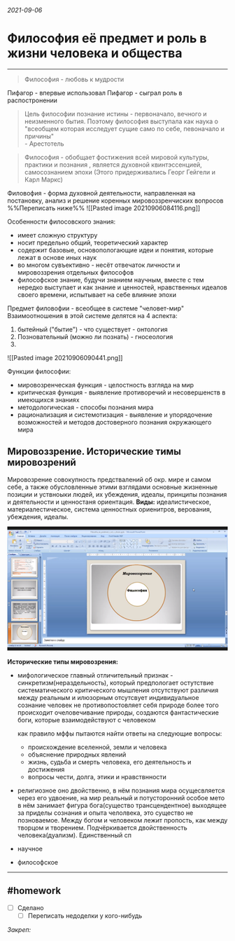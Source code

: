 *2021-09-06*

# Философия её предмет и роль в жизни человека и общества
---

>Философия - любовь к мудрости

Пифагор - впервые использовал
Пифагор - сыграл роль в распостронении

>Цель философии познание истины -
>первоначало, вечного и неизменного бытия.
>Поэтому философия выступала как наука о 
>"всеобщем которая исследует сущие само по себе,
>певоначало и причины" <br>- Арестотель

>Философия - обобщает фостижения всей мировой культуры, 
>практики и познания , является духовной квинтэссенцией,
>самосознанием эпохи
>(Этого придерживались Георг Гейгели и Карл Маркс)

Филовофия - форма духовной деятельности, направленная на постановку, анализ и решение коренных мировоззренчиских вопросов
%%Переписать ниже%%
![[Pasted image 20210906084116.png]]

Особенности филосовского знания:
- имеет сложную структуру
- носит предельно общий, теоретический характер
- содержит базовые, основопологающие идеи и понятия, которые лежат в основе иных наук
- во многом сувъективно - несёт отвечаток личности и мировоззрения отдельных философов
- философское знание, будучи знанием научным, вместе с тем нередко выступает и как знание и ценностей, нравственных идеалов своего времени, испытывает на себе влияние эпохи

Предмет филовофии - всеобщее в системе "человет-мир"
Взаимоотношения в этой системе делятся на 4 аспекта:
1. бытейный ("бытие") - что существует - онтология
2. Позновательный (можно ли познать) - гносеология
3. 

![[Pasted image 20210906090441.png]]

Функции философии:
- мировозренческая функция - целостность взгляда на мир
- критическая функция - выявление противоречий и несовершенств в имеющихся знаниях
- методологическая - способы познания мира
- рационализация и системотизация - выявление и упорядочение возможностей и методов достоверного познания окружающего мира

## Мировоззрение. Исторические тимы мировозрений

Мировозрение совокупность предствалений об окр. мире и самом себе, а также обусловленные этими взглядами основные жизненные позиции и уствноыки людей, их убеждения, идеалы, принципы познания и деятельности и ценностаня ориентация.
**Виды:** идеалистическое, материалестическое, система ценностных ориенитров, верования, убеждения, идеалы.

![](../Files/Pasted%20image%2020210909131728.png)

**Исторические типы мировозрения:**
- мифологическое
	главный отличительный признак - синкретизм(нераздельность), который предпологает остутствие систематического критического мышления
	отсутствуют различия между реальным и илюзорным
	отсутсвует индивидуальное сознание
	человек не противопостовляет себя природе более того происходит очеловечивание природы, создаются фантастические боги, которые взаимодействуют с человеком

	как правило мффы пытаются найти ответы на следующие вопросы:
	- происхождение вселенной, земли и человека
	- объяснение природных явлений
	- жизнь, судьба и смерть человека, его деятельность и достижения
	- вопросы чести, долга, этики и нравствнности

- религиозное
	оно двойственно, в нём познания мира осущесвляется через его удвоение, на мир реальный и потусторонний
	особое мето в нём занимает фигура бога(существо трансцендентное) выходящее за приделы сознания и опыта челолвека, это существо не позноваемое.
	Между богом и человеком лежит пропость, как между творцом и творением. Подчёркивается двойственность человека(дуализм).
	Единственный сп
- научное
- философское



---

##    #homework 

- [ ]  Сделано
	- [ ] Переписать недоделки у кого-нибудь

_Закреп:_
